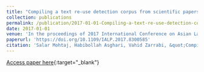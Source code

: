 ```yaml
---
title: "Compiling a text re-use detection corpus from scientific papers with semi-real cases of plagiarism"
collection: publications
permalink: /publication/2017-01-01-Compiling-a-text-re-use-detection-corpus-from-scientific-papers-with-semi-real-cases-of-plagiarism
date: 2017-01-01
venue: 'In the proceedings of 2017 International Conference on Asian Language Processing, IALP 2017, Singapore, December 5-7, 2017'
paperurl: 'https://doi.org/10.1109/IALP.2017.8300585'
citation: 'Salar Mohtaj, Habibollah Asghari, Vahid Zarrabi, &quot;Compiling a text re-use detection corpus from scientific papers with semi-real cases of plagiarism.&quot; In the proceedings of 2017 International Conference on Asian Language Processing, IALP 2017, Singapore, December 5-7, 2017, 2017.'
---
```

[Access paper here](https://doi.org/10.1109/IALP.2017.8300585){:target="_blank"}

